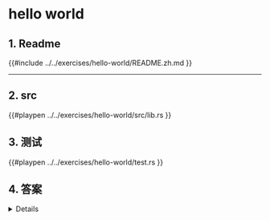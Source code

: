 # hello world



## 1. Readme

{{#include ../../exercises/hello-world/README.zh.md }}

---

## 2. src

{{#playpen ../../exercises/hello-world/src/lib.rs }}

## 3. 测试

{{#playpen ../../exercises/hello-world/test.rs }}

## 4. 答案

<details>

{{#playpen ../../exercises/hello-world/example.rs }}

</details>

